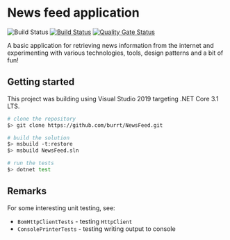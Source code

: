 # News feed application

![Build Status](https://github.com/burrt/NewsFeed/workflows/CI/badge.svg?branch=master)
[![Build Status](https://geoffchoy.visualstudio.com/NewsFeed/_apis/build/status/burrt.NewsFeed?branchName=master)](https://geoffchoy.visualstudio.com/NewsFeed/_build/latest?definitionId=1&branchName=master)
[![Quality Gate Status](https://sonarcloud.io/api/project_badges/measure?project=burrt_NewsFeed&metric=alert_status)](https://sonarcloud.io/dashboard?id=burrt_NewsFeed)

A basic application for retrieving news information from the internet and experimenting with various technologies, tools, design patterns and a bit of fun!

## Getting started

This project was building using Visual Studio 2019 targeting .NET Core 3.1 LTS.

```bash
# clone the repository
$> git clone https://github.com/burrt/NewsFeed.git

# build the solution
$> msbuild -t:restore
$> msbuild NewsFeed.sln

# run the tests
$> dotnet test
```

## Remarks

For some interesting unit testing, see:

* `BomHttpClientTests` - testing `HttpClient`
* `ConsolePrinterTests` - testing writing output to console
